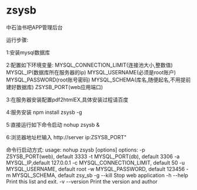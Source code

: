 zsysb
========


中石油书吧APP管理后台


运行步骤:

1:安装mysql数据库

2:配置如下环境变量:
MYSQL_CONNECTION_LIMIT(连接池大小,整数值)
MYSQL_IP(数据库所在服务器的ip)
MYSQL_USERNAME(必须是root账户)
MYSQL_PASSWORD(root账号密码)
MYSQL_SCHEMA(库名,随便起名,不用提前建好数据库)
ZSYSB_PORT(web应用端口)
    
3:在服务器安装配置pdf2htmlEX,具体安装过程请百度

4:服务安装 npm  install  zsysb  -g 

5:直接运行如下命令启动 nohup zsysb & 

6:浏览器地址栏输入 http://server ip:ZSYSB_PORT"


命令行启动方式:
usage: nohup zsysb [options]
options:
  -p                 ZSYSB_PORT(web), default 3333
  -t                 MYSQL_PORT(db), default 3306
  -a                 MYSQL_IP,default 127.0.0.1
  -c                 MYSQL_CONNECTION_LIMIT, default 50
  -u                 MYSQL_USERNAME, default root
  -w                 MYSQL_PASSWORD, default 123456
  -m                 MYSQL_SCHEMA, default zsy_sb
  -g --kill          Stop web application
  -h --help          Print this list and exit.
  -v --version       Print the version and author
